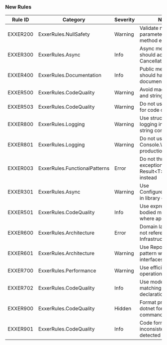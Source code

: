 ### New Rules

Rule ID | Category | Severity | Notes
--------|----------|----------|-------
EXXER200 | ExxerRules.NullSafety | Warning | Validate null parameters at method entry
EXXER300 | ExxerRules.Async | Info | Async methods should accept CancellationToken
EXXER400 | ExxerRules.Documentation | Info | Public members should have XML documentation
EXXER500 | ExxerRules.CodeQuality | Warning | Avoid magic numbers and strings
EXXER503 | ExxerRules.CodeQuality | Warning | Do not use regions for code organization
EXXER800 | ExxerRules.Logging | Warning | Use structured logging instead of string concatenation
EXXER801 | ExxerRules.Logging | Warning | Do not use Console.WriteLine in production code
EXXER003 | ExxerRules.FunctionalPatterns | Error | Do not throw exceptions - use Result&lt;T&gt; pattern instead
EXXER301 | ExxerRules.Async | Warning | Use ConfigureAwait(false) in library code
EXXER501 | ExxerRules.CodeQuality | Info | Use expression-bodied members where appropriate
EXXER600 | ExxerRules.Architecture | Error | Domain layer should not reference Infrastructure layer
EXXER601 | ExxerRules.Architecture | Warning | Use Repository pattern with focused interfaces
EXXER700 | ExxerRules.Performance | Warning | Use efficient LINQ operations
EXXER702 | ExxerRules.CodeQuality | Info | Use modern pattern matching with declaration patterns
EXXER900 | ExxerRules.CodeQuality | Hidden | Format project using dotnet format command
EXXER901 | ExxerRules.CodeQuality | Info | Code formatting inconsistency detected